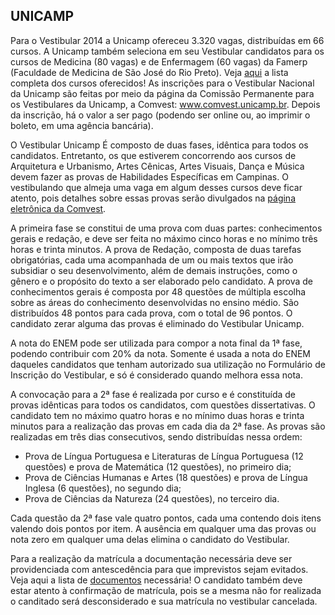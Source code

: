 UNICAMP
-------
  
Para o Vestibular 2014 a Unicamp ofereceu 3.320 vagas, distribuídas em 66 cursos. A Unicamp também seleciona em seu Vestibular candidatos para os cursos de Medicina (80 vagas) e de Enfermagem (60 vagas) da Famerp (Faculdade de Medicina de São José do Rio Preto). Veja [aqui](https://www.comvest.unicamp.br/cursos/cursos.html) a lista completa dos cursos oferecidos!
As inscrições para o Vestibular Nacional da Unicamp são feitas por meio da página da Comissão Permanente para os Vestibulares da Unicamp, a Comvest: www.comvest.unicamp.br. Depois da inscrição, há o valor a ser pago (podendo ser online ou, ao imprimir o boleto, em uma agência bancária).

O Vestibular Unicamp É composto de duas fases, idêntica para todos os candidatos. Entretanto, os que estiverem concorrendo aos cursos de Arquitetura e Urbanismo, Artes Cênicas, Artes Visuais, Dança e Música devem fazer as provas de Habilidades Específicas em Campinas. O vestibulando que almeja uma vaga em algum desses cursos deve ficar atento, pois detalhes sobre essas provas serão divulgados na [página eletrônica da Comvest](www.comvest.unicamp.br).

A primeira fase se constitui de uma prova com duas partes: conhecimentos gerais e redação, e deve ser feita no máximo cinco horas e no mínimo três horas e trinta minutos. A prova de Redação, composta de duas tarefas obrigatórias, cada uma acompanhada de um ou mais textos que irão subsidiar o seu desenvolvimento, além de demais instruções, como o gênero e o propósito do texto a ser elaborado pelo candidato. A prova de conhecimentos gerais é composta por 48 questões de múltipla escolha sobre as áreas do conhecimento desenvolvidas no ensino médio. São distribuídos 48 pontos para cada prova, com o total de 96 pontos. O candidato zerar alguma das provas é eliminado do Vestibular Unicamp.

A nota do ENEM pode ser utilizada para compor a nota final da 1ª fase, podendo contribuir  com 20% da nota. Somente é usada a nota do ENEM daqueles candidatos que tenham autorizado sua utilização no Formulário de Inscrição do Vestibular, e só é considerado quando melhora essa nota.

A convocação para a 2ª fase é realizada por curso e é constituída de provas idênticas para todos os candidatos, com questões dissertativas. O candidato tem no máximo quatro horas e no mínimo duas horas e trinta minutos para a realização das provas em cada dia da 2ª fase. As provas são realizadas em três dias consecutivos, sendo distribuídas nessa ordem:

- Prova de Língua Portuguesa e Literaturas de Língua Portuguesa (12 questões) e prova de Matemática (12 questões), no primeiro dia;
- Prova de Ciências Humanas e Artes (18 questões) e prova de Língua Inglesa (6 questões), no segundo dia;
- Prova de Ciências da Natureza (24 questões), no terceiro dia.
  
Cada questão da 2ª fase vale quatro pontos, cada uma contendo dois itens valendo dois pontos por item. A ausência em qualquer uma das provas ou nota zero em qualquer uma delas elimina o candidato do Vestibular.

Para a realização da matrícula a documentação necessária deve ser providenciada com antescedência para que imprevistos sejam evitados. Veja aqui a lista de [documentos](https://www.comvest.unicamp.br/vest2014/manual/instrucoes.html) necessária! O candidato também deve estar atento à confirmação de matrícula, pois se a mesma não for realizada o canditado será desconsiderado e sua matrícula no vestibular cancelada.

